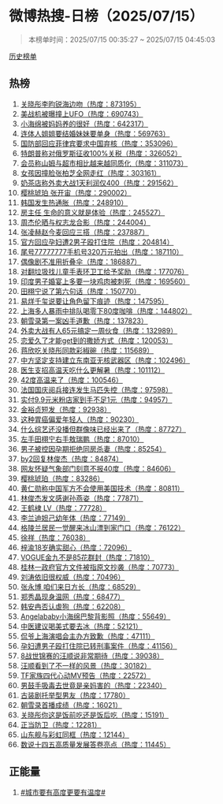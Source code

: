 <h1>
微博热搜-日榜（2025/07/15）
</h1>
<blockquote>
<p>
本榜单时间：2025/07/15 00:35:27 ~ 2025/07/15 04:45:03
</p>
</blockquote>
<p>
<a href="https://github.com/daifee/weibo-hot-search/tree/main/archives/daily">历史榜单</a>
</p>
<h2>
热榜
</h2>
<ol>

<li>
<a href="https://s.weibo.com/weibo?q=%23%E5%85%B3%E6%99%93%E5%BD%A4%E6%9D%8E%E6%98%80%E9%94%90%E6%B5%B7%E8%BE%B9%E5%90%BB%23" target="weibo">
关晓彤李昀锐海边吻（热度：873195）
</a>
</li>

<li>
<a href="https://s.weibo.com/weibo?q=%23%E7%BE%8E%E6%88%98%E6%9C%BA%E8%A2%AB%E6%9B%9D%E6%92%9E%E4%B8%8AUFO%23" target="weibo">
美战机被曝撞上UFO（热度：690743）
</a>
</li>

<li>
<a href="https://s.weibo.com/weibo?q=%23%E5%B0%8F%E6%B5%B7%E7%BB%B5%E8%A2%AB%E5%A6%88%E5%A6%88%E5%85%BB%E7%9A%84%E5%BE%88%E5%A5%BD%23" target="weibo">
小海绵被妈妈养的很好（热度：642317）
</a>
</li>

<li>
<a href="https://s.weibo.com/weibo?q=%23%E8%BF%9E%E4%BD%93%E4%BA%BA%E5%A7%90%E5%A7%90%E8%A6%81%E7%BB%93%E5%A9%9A%E5%A6%B9%E5%A6%B9%E8%A6%81%E5%8D%95%E8%BA%AB%23" target="weibo">
连体人姐姐要结婚妹妹要单身（热度：569763）
</a>
</li>

<li>
<a href="https://s.weibo.com/weibo?q=%23%E5%9B%BD%E9%98%B2%E9%83%A8%E5%9B%9E%E5%BA%94%E8%8F%B2%E5%BE%8B%E5%AE%BE%E8%A6%81%E6%B1%82%E4%B8%AD%E5%9B%BD%E5%BC%83%E6%A0%B8%23" target="weibo">
国防部回应菲律宾要求中国弃核（热度：353096）
</a>
</li>

<li>
<a href="https://s.weibo.com/weibo?q=%23%E7%89%B9%E6%9C%97%E6%99%AE%E7%A7%B0%E5%AF%B9%E4%BF%84%E7%BD%97%E6%96%AF%E5%BE%81%E6%94%B6100%25%E5%85%B3%E7%A8%8E%23" target="weibo">
特朗普称对俄罗斯征收100%关税（热度：326052）
</a>
</li>

<li>
<a href="https://s.weibo.com/weibo?q=%23%E4%BC%9A%E5%91%98%E7%A7%B0%E5%B1%B1%E5%A7%86%E4%B8%8E%E8%B6%85%E5%B8%82%E7%9B%B8%E6%AF%94%E8%B6%8A%E6%9D%A5%E8%B6%8A%E5%90%8C%E8%B4%A8%E5%8C%96%23" target="weibo">
会员称山姆与超市相比越来越同质化（热度：311073）
</a>
</li>

<li>
<a href="https://s.weibo.com/weibo?q=%23%E5%A5%B3%E5%AD%A9%E5%9B%A0%E6%92%9E%E8%84%B8%E5%BC%A0%E6%9F%8F%E8%8A%9D%E5%85%A8%E7%BD%91%E8%B5%B0%E7%BA%A2%23" target="weibo">
女孩因撞脸张柏芝全网走红（热度：303161）
</a>
</li>

<li>
<a href="https://s.weibo.com/weibo?q=%23%E5%A5%B6%E8%8C%B6%E5%BA%97%E7%A7%B0%E5%A4%96%E5%8D%96%E5%A4%A7%E6%88%981%E5%A4%A9%E5%88%A9%E6%B6%A6%E4%BB%85400%23" target="weibo">
奶茶店称外卖大战1天利润仅400（热度：291562）
</a>
</li>

<li>
<a href="https://s.weibo.com/weibo?q=%23%E6%A8%B1%E6%A1%83%E7%90%A5%E7%8F%80%20%E5%BC%A0%E5%BC%80%E5%AE%99%23" target="weibo">
樱桃琥珀 张开宙（热度：290002）
</a>
</li>

<li>
<a href="https://s.weibo.com/weibo?q=%23%E9%9F%A9%E5%9B%BD%E5%8F%91%E7%94%9F%E7%83%AD%E9%80%9A%E8%83%80%23" target="weibo">
韩国发生热通胀（热度：248910）
</a>
</li>

<li>
<a href="https://s.weibo.com/weibo?q=%23%E6%88%BF%E4%B8%BB%E4%BB%BB%20%E7%94%9F%E5%91%BD%E7%9A%84%E6%84%8F%E4%B9%89%E5%B0%B1%E6%98%AF%E4%BD%93%E9%AA%8C%23" target="weibo">
房主任 生命的意义就是体验（热度：245527）
</a>
</li>

<li>
<a href="https://s.weibo.com/weibo?q=%23%E5%91%A8%E6%9D%B0%E4%BC%A6%E6%99%92%E4%B8%8E%E6%9D%83%E5%BF%97%E9%BE%99%E5%90%88%E5%BD%B1%23" target="weibo">
周杰伦晒与权志龙合影（热度：244004）
</a>
</li>

<li>
<a href="https://s.weibo.com/weibo?q=%23%E5%BC%A0%E5%87%8C%E8%B5%AB%E8%B5%B5%E4%BB%8A%E9%BA%A6%E5%9B%9E%E5%BA%94%E4%B8%89%E6%90%AD%23" target="weibo">
张凌赫赵今麦回应三搭（热度：237887）
</a>
</li>

<li>
<a href="https://s.weibo.com/weibo?q=%23%E5%AE%98%E6%96%B9%E5%9B%9E%E5%BA%94%E5%AD%95%E5%A6%87%E9%81%AD2%E7%94%B7%E5%AD%90%E6%AE%B4%E6%89%93%E4%BD%8F%E9%99%A2%23" target="weibo">
官方回应孕妇遭2男子殴打住院（热度：204814）
</a>
</li>

<li>
<a href="https://s.weibo.com/weibo?q=%23%E5%B0%BE%E5%8F%B777777777%E6%89%8B%E6%9C%BA%E5%8F%B7320%E4%B8%87%E5%85%83%E6%8B%8D%E5%87%BA%23" target="weibo">
尾号77777777手机号320万元拍出（热度：187110）
</a>
</li>

<li>
<a href="https://s.weibo.com/weibo?q=%23%E5%81%B6%E5%83%8F%E5%89%A7%E4%B8%8D%E5%87%86%E7%94%A8%E6%8A%98%E5%8F%A0%E4%BC%9E%23" target="weibo">
偶像剧不准用折叠伞（热度：186887）
</a>
</li>

<li>
<a href="https://s.weibo.com/weibo?q=%23%E5%AF%B9%E7%BF%BB%E5%9E%83%E5%9C%BE%E6%89%BE%E5%84%BF%E7%AB%A5%E6%89%8B%E8%A1%A8%E7%8E%AF%E5%8D%AB%E5%B7%A5%E7%BB%99%E4%BA%88%E5%A5%96%E5%8A%B1%23" target="weibo">
对翻垃圾找儿童手表环卫工给予奖励（热度：177076）
</a>
</li>

<li>
<a href="https://s.weibo.com/weibo?q=%23%E5%8D%B0%E5%BA%A6%E7%94%B7%E5%AD%90%E5%A9%9A%E5%AE%B4%E4%B8%8A%E5%A4%9A%E8%A6%81%E4%B8%80%E5%9D%97%E9%B8%A1%E8%82%89%E8%A2%AB%E5%88%BA%E6%AD%BB%23" target="weibo">
印度男子婚宴上多要一块鸡肉被刺死（热度：169560）
</a>
</li>

<li>
<a href="https://s.weibo.com/weibo?q=%23%E7%94%B0%E6%A0%A9%E5%AE%81%E8%AF%B4%E4%BA%86%E7%AC%AC%E5%85%AD%E5%8F%A5%E8%AF%9D%23" target="weibo">
田栩宁说了第六句话（热度：150770）
</a>
</li>

<li>
<a href="https://s.weibo.com/weibo?q=%23%E6%98%93%E7%83%8A%E5%8D%83%E7%8E%BA%E8%AF%B4%E8%A6%81%E8%AE%A9%E8%A7%92%E8%89%B2%E7%95%99%E4%B8%8B%E7%97%95%E8%BF%B9%23" target="weibo">
易烊千玺说要让角色留下痕迹（热度：147595）
</a>
</li>

<li>
<a href="https://s.weibo.com/weibo?q=%23%E4%B8%8A%E6%B5%B7%E5%A4%9A%E4%BA%BA%E6%9A%B4%E9%9B%A8%E4%B8%AD%E6%8E%92%E9%98%9F%E5%96%9D%E9%9B%B6%E4%B8%8B80%E5%BA%A6%E5%92%96%E5%95%A1%23" target="weibo">
上海多人暴雨中排队喝零下80度咖啡（热度：144802）
</a>
</li>

<li>
<a href="https://s.weibo.com/weibo?q=%23%E6%9C%9D%E9%9B%AA%E5%BD%95%E7%AC%AC%E4%B8%80%E6%A1%88%E5%87%B6%E6%89%8B%E9%81%93%E6%AD%89%23" target="weibo">
朝雪录第一案凶手道歉（热度：137823）
</a>
</li>

<li>
<a href="https://s.weibo.com/weibo?q=%23%E5%A4%96%E5%8D%96%E5%A4%A7%E6%88%98%E6%9C%89%E4%BA%BA65%E5%85%83%E6%90%9E%E5%AE%9A%E4%B8%80%E5%91%A8%E4%BC%99%E9%A3%9F%23" target="weibo">
外卖大战有人65元搞定一周伙食（热度：132989）
</a>
</li>

<li>
<a href="https://s.weibo.com/weibo?q=%23%E6%81%8B%E7%88%B1%E4%B9%85%E4%BA%86%E6%89%8D%E8%83%BDget%E5%88%B0%E7%9A%84%E6%92%92%E5%A8%87%E6%96%B9%E5%BC%8F%23" target="weibo">
恋爱久了才能get到的撒娇方式（热度：120053）
</a>
</li>

<li>
<a href="https://s.weibo.com/weibo?q=%23%E8%92%8B%E6%AC%A3%E5%90%83%E5%85%B3%E6%99%93%E5%BD%A4%E5%90%8C%E6%AC%BE%E5%BD%A9%E6%A4%92%E7%A2%97%23" target="weibo">
蒋欣吃关晓彤同款彩椒碗（热度：115689）
</a>
</li>

<li>
<a href="https://s.weibo.com/weibo?q=%23%E4%B8%AD%E6%96%B9%E5%9D%9A%E5%AE%9A%E6%94%AF%E6%8C%81%E5%BB%BA%E7%AB%8B%E4%B8%9C%E5%8D%97%E4%BA%9A%E6%97%A0%E6%A0%B8%E6%AD%A6%E5%99%A8%E5%8C%BA%23" target="weibo">
中方坚定支持建立东南亚无核武器区（热度：102496）
</a>
</li>

<li>
<a href="https://s.weibo.com/weibo?q=%23%E5%8C%BB%E7%94%9F%E6%94%AF%E6%8B%9B%E9%AB%98%E6%B8%A9%E5%A4%A9%E5%90%83%E4%BB%80%E4%B9%88%E6%9B%B4%E8%A7%A3%E6%9A%91%23" target="weibo">
医生支招高温天吃什么更解暑（热度：101112）
</a>
</li>

<li>
<a href="https://s.weibo.com/weibo?q=%2342%E5%BA%A6%E9%AB%98%E6%B8%A9%E6%9D%A5%E4%BA%86%23" target="weibo">
42度高温来了（热度：100546）
</a>
</li>

<li>
<a href="https://s.weibo.com/weibo?q=%23%E6%B3%95%E5%9B%BD%E5%9B%BD%E5%BA%86%E9%98%85%E5%85%B5%E6%8E%A5%E8%BF%9E%E5%8F%91%E7%94%9F%E9%A9%AC%E5%8C%B9%E5%A4%B1%E6%8E%A7%23" target="weibo">
法国国庆阅兵接连发生马匹失控（热度：97598）
</a>
</li>

<li>
<a href="https://s.weibo.com/weibo?q=%23%E5%AE%9E%E4%BB%989.9%E5%85%83%E7%B1%B3%E7%B2%89%E5%BA%97%E5%AE%B6%E5%88%B0%E6%89%8B%E4%B8%8D%E8%B6%B31%E5%85%83%23" target="weibo">
实付9.9元米粉店家到手不足1元（热度：94957）
</a>
</li>

<li>
<a href="https://s.weibo.com/weibo?q=%23%E9%87%91%E8%A3%95%E8%B4%9E%E7%9F%AD%E5%8F%91%23" target="weibo">
金裕贞短发（热度：92938）
</a>
</li>

<li>
<a href="https://s.weibo.com/weibo?q=%23%E8%BF%99%E7%A7%8D%E8%83%83%E7%99%8C%E5%81%8F%E7%88%B1%E5%B9%B4%E8%BD%BB%E4%BA%BA%23" target="weibo">
这种胃癌偏爱年轻人（热度：90230）
</a>
</li>

<li>
<a href="https://s.weibo.com/weibo?q=%23%E4%BB%80%E4%B9%88%E7%BB%BC%E8%89%BA%E8%BF%98%E6%B2%A1%E6%92%AD%E4%BD%86%E7%BE%A4%E5%83%8F%E5%91%B3%E5%B7%B2%E7%BB%8F%E5%87%BA%E6%9D%A5%E4%BA%86%23" target="weibo">
什么综艺还没播但群像味已经出来了（热度：87727）
</a>
</li>

<li>
<a href="https://s.weibo.com/weibo?q=%23%E5%B7%A6%E6%89%8B%E7%94%B0%E6%A0%A9%E5%AE%81%E5%8F%B3%E6%89%8B%E6%95%96%E7%91%9E%E9%B9%8F%23" target="weibo">
左手田栩宁右手敖瑞鹏（热度：87010）
</a>
</li>

<li>
<a href="https://s.weibo.com/weibo?q=%23%E7%94%B7%E5%AD%90%E8%A2%AB%E6%8E%A7%E5%9B%A0%E5%AD%95%E6%9C%9F%E6%8B%92%E7%BB%9D%E5%90%8C%E6%88%BF%E6%9D%80%E5%A6%BB%23" target="weibo">
男子被控因孕期拒绝同房杀妻（热度：85254）
</a>
</li>

<li>
<a href="https://s.weibo.com/weibo?q=%23by2%E5%9B%9E%E5%A4%8D%E6%9E%97%E4%BF%8A%E6%9D%B0%23" target="weibo">
by2回复林俊杰（热度：84874）
</a>
</li>

<li>
<a href="https://s.weibo.com/weibo?q=%23%E7%BD%91%E5%8F%8B%E6%80%80%E7%96%91%E6%B0%94%E8%B1%A1%E9%83%A8%E9%97%A8%E5%88%BB%E6%84%8F%E4%B8%8D%E6%8A%A540%E5%BA%A6%23" target="weibo">
网友怀疑气象部门刻意不报40度（热度：84606）
</a>
</li>

<li>
<a href="https://s.weibo.com/weibo?q=%23%E6%A8%B1%E6%A1%83%E7%90%A5%E7%8F%80%23" target="weibo">
樱桃琥珀（热度：83286）
</a>
</li>

<li>
<a href="https://s.weibo.com/weibo?q=%23%E9%BB%84%E4%BB%81%E5%8B%8B%E7%A7%B0%E4%B8%AD%E5%9B%BD%E5%86%9B%E6%96%B9%E4%B8%8D%E4%BC%9A%E4%BD%BF%E7%94%A8%E7%BE%8E%E5%9B%BD%E6%8A%80%E6%9C%AF%23" target="weibo">
黄仁勋称中国军方不会使用美国技术（热度：80811）
</a>
</li>

<li>
<a href="https://s.weibo.com/weibo?q=%23%E6%9E%97%E4%BF%8A%E6%9D%B0%E5%8F%91%E6%96%87%E6%84%9F%E8%B0%A2%E5%AD%99%E7%87%95%E5%A7%BF%23" target="weibo">
林俊杰发文感谢孙燕姿（热度：77871）
</a>
</li>

<li>
<a href="https://s.weibo.com/weibo?q=%23%E7%8E%8B%E9%B9%A4%E6%A3%A3%20LV%23" target="weibo">
王鹤棣 LV（热度：77728）
</a>
</li>

<li>
<a href="https://s.weibo.com/weibo?q=%23%E6%9D%8E%E5%85%B0%E8%BF%AA%E5%A6%B2%E5%B7%B1%E5%B9%BC%E5%B9%B4%E4%BD%93%23" target="weibo">
李兰迪妲己幼年体（热度：77149）
</a>
</li>

<li>
<a href="https://s.weibo.com/weibo?q=%23%E6%A0%BC%E9%99%B5%E5%85%B0%E5%B1%85%E6%B0%91%E4%B8%80%E8%A7%89%E9%86%92%E6%9D%A5%E5%86%B0%E5%B1%B1%E6%BC%82%E5%88%B0%E5%AE%B6%E9%97%A8%E5%8F%A3%23" target="weibo">
格陵兰居民一觉醒来冰山漂到家门口（热度：76122）
</a>
</li>

<li>
<a href="https://s.weibo.com/weibo?q=%23%E5%BE%90%E7%A5%A5%23" target="weibo">
徐祥（热度：76038）
</a>
</li>

<li>
<a href="https://s.weibo.com/weibo?q=%23%E6%A2%93%E6%B8%9D18%E5%B2%81%E7%A1%AE%E5%AE%9E%E7%94%9C%E5%BF%83%23" target="weibo">
梓渝18岁确实甜心（热度：72096）
</a>
</li>

<li>
<a href="https://s.weibo.com/weibo?q=%23VOGUE%E9%87%91%E4%B9%9D%E4%B8%8D%E6%98%AF85%E8%8A%B1%E7%BE%A4%E5%B0%81%23" target="weibo">
VOGUE金九不是85花群封（热度：71810）
</a>
</li>

<li>
<a href="https://s.weibo.com/weibo?q=%23%E6%A1%82%E6%9E%97%E4%B8%80%E6%94%BF%E5%BA%9C%E5%AE%98%E6%96%B9%E6%96%87%E4%BB%B6%E8%A2%AB%E6%8C%87%E5%8E%9F%E6%96%87%E6%8A%84%E8%A2%AD%23" target="weibo">
桂林一政府官方文件被指原文抄袭（热度：70773）
</a>
</li>

<li>
<a href="https://s.weibo.com/weibo?q=%23%E5%88%98%E6%B6%9B%E4%BE%9D%E6%97%A7%E5%BE%88%E6%9D%83%E5%A8%81%23" target="weibo">
刘涛依旧很权威（热度：70496）
</a>
</li>

<li>
<a href="https://s.weibo.com/weibo?q=%23%E5%BC%A0%E6%B0%B8%E5%8D%9A%20%E5%92%B1%E4%BB%AC%E6%9D%A5%E6%97%A5%E6%96%B9%E9%95%BF%23" target="weibo">
张永博 咱们来日方长（热度：68529）
</a>
</li>

<li>
<a href="https://s.weibo.com/weibo?q=%23%E9%83%91%E7%A7%80%E6%99%B6%E7%8E%B0%E8%BA%AB%E6%B8%A9%E7%BD%91%23" target="weibo">
郑秀晶现身温网（热度：68477）
</a>
</li>

<li>
<a href="https://s.weibo.com/weibo?q=%23%E9%9F%A9%E5%AE%89%E5%86%89%E5%90%A6%E8%AE%A4%E8%99%90%E7%8B%97%23" target="weibo">
韩安冉否认虐狗（热度：62208）
</a>
</li>

<li>
<a href="https://s.weibo.com/weibo?q=%23Angelababy%E5%B0%8F%E6%B5%B7%E7%BB%B5%E5%B7%B4%E9%BB%8E%E8%83%8C%E5%BD%B1%E7%85%A7%23" target="weibo">
Angelababy小海绵巴黎背影照（热度：55649）
</a>
</li>

<li>
<a href="https://s.weibo.com/weibo?q=%23%E4%B8%AD%E5%8C%BB%E5%BB%BA%E8%AE%AE%E5%96%9D%E7%BE%8E%E5%BC%8F%E8%A6%81%E5%8E%BB%E5%86%B0%23" target="weibo">
中医建议喝美式要去冰（热度：52121）
</a>
</li>

<li>
<a href="https://s.weibo.com/weibo?q=%23%E4%BE%83%E7%88%B7%E4%B8%8A%E6%B5%B7%E6%BC%94%E5%94%B1%E4%BC%9A%E4%B8%BB%E5%8A%9E%E6%96%B9%E8%87%B4%E6%AD%89%23" target="weibo">
侃爷上海演唱会主办方致歉（热度：47111）
</a>
</li>

<li>
<a href="https://s.weibo.com/weibo?q=%23%E5%AD%95%E5%A6%87%E9%81%AD%E7%94%B7%E5%AD%90%E6%AE%B4%E6%89%93%E4%BD%8F%E9%99%A2%E5%B7%B2%E8%BD%AC%E5%88%91%E4%BA%8B%E6%A1%88%E4%BB%B6%23" target="weibo">
孕妇遭男子殴打住院已转刑事案件（热度：41156）
</a>
</li>

<li>
<a href="https://s.weibo.com/weibo?q=%238%E6%88%98%E4%B8%96%E9%94%A6%E8%B5%9B%E7%9A%84%E6%B1%AA%E9%A1%BA%E8%AF%B4%E9%9D%9E%E5%B8%B8%E6%9C%9F%E5%BE%85%23" target="weibo">
8战世锦赛的汪顺说非常期待（热度：39038）
</a>
</li>

<li>
<a href="https://s.weibo.com/weibo?q=%23%E6%B1%AA%E9%A1%BA%E7%9C%8B%E5%88%B0%E4%BA%86%E4%B8%8D%E4%B8%80%E6%A0%B7%E7%9A%84%E9%A3%8E%E6%99%AF%23" target="weibo">
汪顺看到了不一样的风景（热度：30182）
</a>
</li>

<li>
<a href="https://s.weibo.com/weibo?q=%23TF%E5%AE%B6%E6%97%8F%E5%9B%9B%E4%BB%A3%E5%BF%83%E5%8A%A8MV%E9%A2%84%E5%91%8A%23" target="weibo">
TF家族四代心动MV预告（热度：22572）
</a>
</li>

<li>
<a href="https://s.weibo.com/weibo?q=%23%E7%94%B7%E9%BC%93%E6%89%8B%E5%90%B8%E6%AF%92%E5%8E%BB%E4%B8%96%E7%AB%9F%E6%98%AF%E4%BA%B2%E5%A6%88%E5%AE%B3%E7%9A%84%23" target="weibo">
男鼓手吸毒去世竟是亲妈害的（热度：22340）
</a>
</li>

<li>
<a href="https://s.weibo.com/weibo?q=%23%E5%8F%A4%E8%A3%85%E5%89%A7%E6%89%98%E4%B8%BE%E5%9E%8B%E7%94%B7%E5%8F%8B%23" target="weibo">
古装剧托举型男友（热度：17780）
</a>
</li>

<li>
<a href="https://s.weibo.com/weibo?q=%23%E6%9C%9D%E9%9B%AA%E5%BD%95%E9%A6%96%E6%92%AD%E6%88%90%E7%BB%A9%23" target="weibo">
朝雪录首播成绩（热度：16021）
</a>
</li>

<li>
<a href="https://s.weibo.com/weibo?q=%23%E5%85%B3%E6%99%93%E5%BD%A4%E4%BD%A0%E8%BF%99%E6%98%AF%E9%A5%AD%E5%89%8D%E5%90%83%E8%BF%98%E6%98%AF%E9%A5%AD%E5%90%8E%E5%90%83%23" target="weibo">
关晓彤你这是饭前吃还是饭后吃（热度：15191）
</a>
</li>

<li>
<a href="https://s.weibo.com/weibo?q=%23%E6%AD%A3%E5%BD%93%E9%98%B2%E5%8D%AB%23" target="weibo">
正当防卫（热度：12281）
</a>
</li>

<li>
<a href="https://s.weibo.com/weibo?q=%23%E5%B1%B1%E4%B8%9C%E8%88%B0%E4%B8%8E%E5%BD%A9%E8%99%B9%E5%90%8C%E6%A1%86%23" target="weibo">
山东舰与彩虹同框（热度：12144）
</a>
</li>

<li>
<a href="https://s.weibo.com/weibo?q=%23%E6%95%B0%E8%AF%B4%E5%8D%81%E5%9B%9B%E4%BA%94%E9%AB%98%E8%B4%A8%E9%87%8F%E5%8F%91%E5%B1%95%E7%AD%94%E5%8D%B7%E4%BA%AE%E7%82%B9%23" target="weibo">
数说十四五高质量发展答卷亮点（热度：11445）
</a>
</li>

</ol>
<h2>
正能量
</h2>
<ol>

<li>
<a href="https://s.weibo.com/weibo?q=%23%23%E5%9F%8E%E5%B8%82%E8%A6%81%E6%9C%89%E9%AB%98%E5%BA%A6%E6%9B%B4%E8%A6%81%E6%9C%89%E6%B8%A9%E5%BA%A6%23%23" target="weibo">
#城市要有高度更要有温度#
</a>
</li>

</ol>
